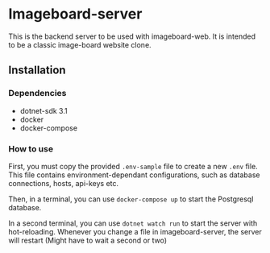 # Imageboard-server

This is the backend server to be used with imageboard-web. It is intended to be
a classic image-board website clone.

## Installation

### Dependencies

- dotnet-sdk 3.1
- docker
- docker-compose

### How to use

First, you must copy the provided `.env-sample` file to create a new `.env`
file. This file contains environment-dependant configurations, such as database
connections, hosts, api-keys etc.

Then, in a terminal, you can use `docker-compose up` to start the Postgresql database.

In a second terminal, you can use `dotnet watch run` to start the server with
hot-reloading. Whenever you change a file in imageboard-server, the server will
restart (Might have to wait a second or two)


